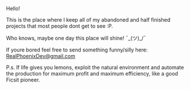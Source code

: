 Hello!

This is the place where I keep all of my abandoned and half finished projects that most people dont get to see :P.

Who knows, maybe one day this place will shine! ¯\_(ツ)_/¯

If youre bored feel free to send something funny/silly here: RealPhoenixDev@gmail.com

P.s. If life gives you lemons, exploit the natural environment and automate the production for maximum profit and maximum efficiency, like a good Ficsit pioneer.



<!---
RealPhoenixDev/RealPhoenixDev is a ✨ special ✨ repository because its `README.md` (this file) appears on your GitHub profile.
You can click the Preview link to take a look at your changes.
--->
